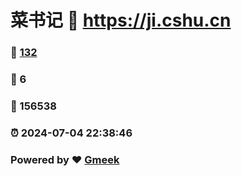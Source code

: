 # 菜书记 :link: https://ji.cshu.cn 
### :page_facing_up: [132](https://ji.cshu.cn/tag.html) 
### :speech_balloon: 6 
### :hibiscus: 156538 
### :alarm_clock: 2024-07-04 22:38:46 
### Powered by :heart: [Gmeek](https://github.com/Meekdai/Gmeek)
